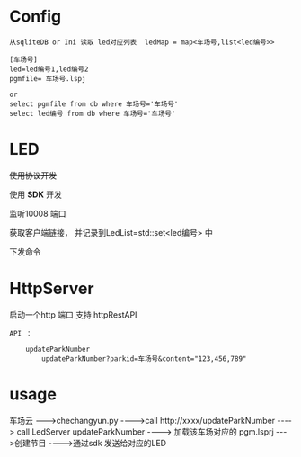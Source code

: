 
# Config

    从sqliteDB or Ini 读取 led对应列表  ledMap = map<车场号,list<led编号>>

    [车场号]
    led=led编号1,led编号2
    pgmfile= 车场号.lspj
    
    or  
    select pgmfile from db where 车场号='车场号'
    select led编号 from db where 车场号='车场号'


    
# LED

~~使用协议开发~~

使用 **SDK** 开发

监听10008 端口

获取客户端链接， 并记录到LedList=std::set<led编号> 中

下发命令




# HttpServer

启动一个http 端口 支持 httpRestAPI

    API ：

        updateParkNumber
            updateParkNumber?parkid=车场号&content="123,456,789"

# usage

车场云 
    --->chechangyun.py 
        ---->call http://xxxx/updateParkNumber
            ----> call LedServer updateParkNumber
                ----> 加载该车场对应的 pgm.lsprj
                    --->创建节目
                        ---->通过sdk 发送给对应的LED
